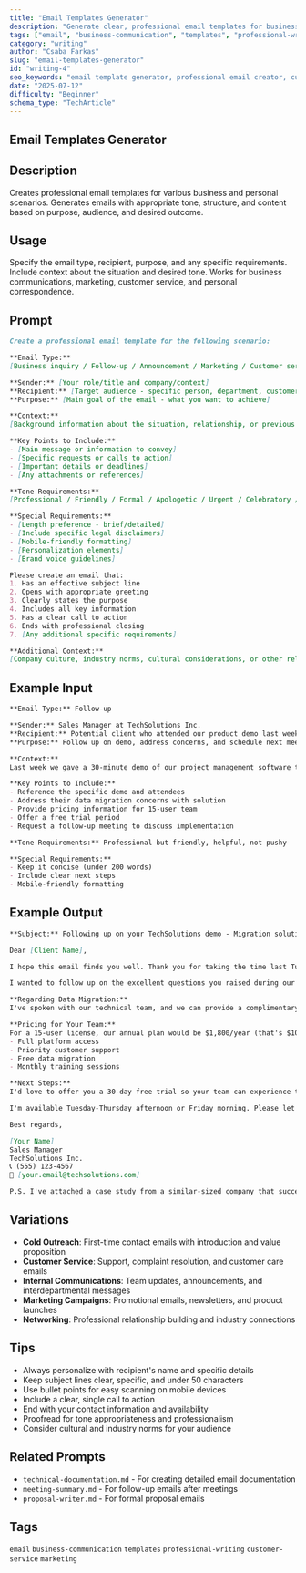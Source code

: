 ```yaml
---
title: "Email Templates Generator"
description: "Generate clear, professional email templates for business and personal communication. Supports custom tone, structure, goals, and audience targeting with flexible formatting options."
tags: ["email", "business-communication", "templates", "professional-writing", "customer-service", "marketing"]
category: "writing"
author: "Csaba Farkas"
slug: "email-templates-generator"
id: "writing-4"
seo_keywords: "email template generator, professional email creator, customer service email prompt, follow-up email structure, personalized email writing tool, business communication ai"
date: "2025-07-12"
difficulty: "Beginner"
schema_type: "TechArticle"
---
```


## Email Templates Generator

## Description

Creates professional email templates for various business and personal scenarios. Generates emails with appropriate tone, structure, and content based on purpose, audience, and desired outcome.

## Usage

Specify the email type, recipient, purpose, and any specific requirements. Include context about the situation and desired tone. Works for business communications, marketing, customer service, and personal correspondence.

## Prompt

```markdown
Create a professional email template for the following scenario:

**Email Type:**
[Business inquiry / Follow-up / Announcement / Marketing / Customer service / Apology / Thank you / Other]

**Sender:** [Your role/title and company/context]
**Recipient:** [Target audience - specific person, department, customer type, etc.]
**Purpose:** [Main goal of the email - what you want to achieve]

**Context:**
[Background information about the situation, relationship, or previous interactions]

**Key Points to Include:**
- [Main message or information to convey]
- [Specific requests or calls to action]
- [Important details or deadlines]
- [Any attachments or references]

**Tone Requirements:**
[Professional / Friendly / Formal / Apologetic / Urgent / Celebratory / Persuasive]

**Special Requirements:**
- [Length preference - brief/detailed]
- [Include specific legal disclaimers]
- [Mobile-friendly formatting]
- [Personalization elements]
- [Brand voice guidelines]

Please create an email that:
1. Has an effective subject line
2. Opens with appropriate greeting
3. Clearly states the purpose
4. Includes all key information
5. Has a clear call to action
6. Ends with professional closing
7. [Any additional specific requirements]

**Additional Context:**
[Company culture, industry norms, cultural considerations, or other relevant information]
```

## Example Input

```markdown
**Email Type:** Follow-up

**Sender:** Sales Manager at TechSolutions Inc.
**Recipient:** Potential client who attended our product demo last week
**Purpose:** Follow up on demo, address concerns, and schedule next meeting

**Context:**
Last week we gave a 30-minute demo of our project management software to their team of 5 people. They seemed interested but had concerns about data migration from their current system and pricing for their team size.

**Key Points to Include:**
- Reference the specific demo and attendees
- Address their data migration concerns with solution
- Provide pricing information for 15-user team
- Offer a free trial period
- Request a follow-up meeting to discuss implementation

**Tone Requirements:** Professional but friendly, helpful, not pushy

**Special Requirements:**
- Keep it concise (under 200 words)
- Include clear next steps
- Mobile-friendly formatting
```

## Example Output

```markdown
**Subject:** Following up on your TechSolutions demo - Migration solutions & pricing

Dear [Client Name],

I hope this email finds you well. Thank you for taking the time last Tuesday to attend our project management software demonstration with your team.

I wanted to follow up on the excellent questions you raised during our session, particularly regarding data migration and pricing for your 15-person team.

**Regarding Data Migration:**
I've spoken with our technical team, and we can provide a complimentary data migration service from your current system. Our migration specialists will work directly with your IT team to ensure a seamless transition with zero data loss.

**Pricing for Your Team:**
For a 15-user license, our annual plan would be $1,800/year (that's $10/user/month), which includes:
- Full platform access
- Priority customer support
- Free data migration
- Monthly training sessions

**Next Steps:**
I'd love to offer you a 30-day free trial so your team can experience the platform firsthand. Would you be available for a brief 15-minute call this week to discuss implementation timeline and answer any remaining questions?

I'm available Tuesday-Thursday afternoon or Friday morning. Please let me know what works best for your schedule.

Best regards,

[Your Name]  
Sales Manager  
TechSolutions Inc.  
📞 (555) 123-4567  
📧 [your.email@techsolutions.com]

P.S. I've attached a case study from a similar-sized company that successfully migrated to our platform last quarter.
```

## Variations

- **Cold Outreach**: First-time contact emails with introduction and value proposition
- **Customer Service**: Support, complaint resolution, and customer care emails
- **Internal Communications**: Team updates, announcements, and interdepartmental messages
- **Marketing Campaigns**: Promotional emails, newsletters, and product launches
- **Networking**: Professional relationship building and industry connections

## Tips

- Always personalize with recipient's name and specific details
- Keep subject lines clear, specific, and under 50 characters
- Use bullet points for easy scanning on mobile devices
- Include a clear, single call to action
- End with your contact information and availability
- Proofread for tone appropriateness and professionalism
- Consider cultural and industry norms for your audience

## Related Prompts

- `technical-documentation.md` - For creating detailed email documentation
- `meeting-summary.md` - For follow-up emails after meetings
- `proposal-writer.md` - For formal proposal emails

## Tags

`email` `business-communication` `templates` `professional-writing` `customer-service` `marketing`
